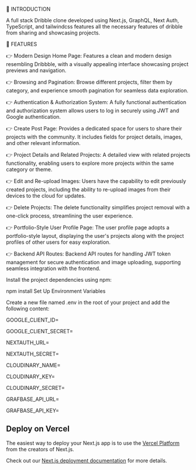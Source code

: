 









🤖 INTRODUCTION 



 A full stack Dribble clone developed using Next.js, GraphQL, Next Auth, TypeScript, and tailwindcss features all the necessary features of dribble from sharing and showcasing projects.
















🔋 FEATURES







👉 Modern Design Home Page: Features a clean and modern design resembling Dribbble, with a visually appealing interface showcasing project previews and navigation.

👉 Browsing and Pagination: Browse different projects, filter them by category, and experience smooth pagination for seamless data exploration.

👉 Authentication & Authorization System: A fully functional authentication and authorization system allows users to log in securely using JWT and Google authentication.

👉 Create Post Page: Provides a dedicated space for users to share their projects with the community. It includes fields for project details, images, and other relevant information.

👉 Project Details and Related Projects: A detailed view with related projects functionality, enabling users to explore more projects within the same category or theme.

👉 Edit and Re-upload Images: Users have the capability to edit previously created projects, including the ability to re-upload images from their devices to the cloud for updates.

👉 Delete Projects: The delete functionality simplifies project removal with a one-click process, streamlining the user experience.

👉 Portfolio-Style User Profile Page: The user profile page adopts a portfolio-style layout, displaying the user's projects along with the project profiles of other users for easy exploration.

👉 Backend API Routes: Backend API routes for handling JWT token management for secure authentication and image uploading, supporting seamless integration with the frontend.












Install the project dependencies using npm:

npm install
Set Up Environment Variables













Create a new file named .env in the root of your project and add the following content:

GOOGLE_CLIENT_ID=


GOOGLE_CLIENT_SECRET=


NEXTAUTH_URL=


NEXTAUTH_SECRET=


CLOUDINARY_NAME=


CLOUDINARY_KEY=


CLOUDINARY_SECRET=


GRAFBASE_API_URL=


GRAFBASE_API_KEY=





## Deploy on Vercel

The easiest way to deploy your Next.js app is to use the [Vercel Platform](https://vercel.com/new?utm_medium=default-template&filter=next.js&utm_source=create-next-app&utm_campaign=create-next-app-readme) from the creators of Next.js.

Check out our [Next.js deployment documentation](https://nextjs.org/docs/deployment) for more details.
